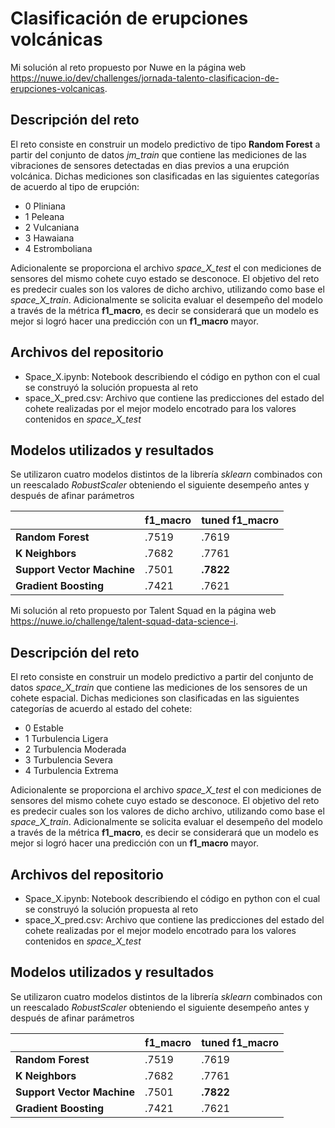# Clasificación de erupciones volcánicas

Mi solución al reto propuesto por Nuwe en la página web https://nuwe.io/dev/challenges/jornada-talento-clasificacion-de-erupciones-volcanicas.

## Descripción del reto
El reto consiste en construir un modelo predictivo  de tipo __Random Forest__ a partir del conjunto de datos _jm_train_ que contiene las mediciones de las vibraciones de sensores detectadas en dias previos a una erupción volcánica. Dichas mediciones son clasificadas en las siguientes categorías de acuerdo al tipo de erupción:

* 0 Pliniana
* 1 Peleana
* 2 Vulcaniana
* 3 Hawaiana
* 4 Estromboliana

Adicionalente se proporciona el archivo _space_X_test_ el con mediciones de sensores del mismo cohete cuyo estado se desconoce. El objetivo del reto es predecir cuales son los valores de dicho archivo, utilizando como base el _space_X_train_. Adicionalmente se solicita evaluar el desempeño del modelo a través de la métrica __f1_macro__, es decir se considerará que un modelo es mejor si logró hacer una predicción con un __f1_macro__ mayor.


## Archivos del repositorio

* Space_X.ipynb: Notebook describiendo el código en python con el cual se construyó la solución propuesta al reto
* space_X_pred.csv: Archivo que contiene las predicciones del estado del cohete realizadas por el mejor modelo encotrado para los valores contenidos en _space_X_test_


## Modelos utilizados y resultados
Se utilizaron cuatro modelos distintos de la librería _sklearn_ combinados con un reescalado _RobustScaler_ obteniendo el siguiente desempeño antes y después de afinar parámetros

|                            | **f1_macro** | **tuned f1_macro** |
|----------------------------|--------------|--------------------|
| **Random Forest**          | .7519        | .7619              |
| **K Neighbors**            | .7682        | .7761              |
| **Support Vector Machine** | .7501        | **.7822**          |
| **Gradient Boosting**      | .7421        | .7621              |

Mi solución al reto propuesto por Talent Squad en la página web https://nuwe.io/challenge/talent-squad-data-science-i.

## Descripción del reto
El reto consiste en construir un modelo predictivo a partir del conjunto de datos _space_X_train_ que contiene las mediciones de los sensores de un cohete espacial. Dichas mediciones son clasificadas en las siguientes categorías de acuerdo al estado del cohete:

* 0 Estable
* 1 Turbulencia Ligera
* 2 Turbulencia Moderada
* 3 Turbulencia Severa
* 4 Turbulencia Extrema

Adicionalente se proporciona el archivo _space_X_test_ el con mediciones de sensores del mismo cohete cuyo estado se desconoce. El objetivo del reto es predecir cuales son los valores de dicho archivo, utilizando como base el _space_X_train_. Adicionalmente se solicita evaluar el desempeño del modelo a través de la métrica __f1_macro__, es decir se considerará que un modelo es mejor si logró hacer una predicción con un __f1_macro__ mayor.


## Archivos del repositorio

* Space_X.ipynb: Notebook describiendo el código en python con el cual se construyó la solución propuesta al reto
* space_X_pred.csv: Archivo que contiene las predicciones del estado del cohete realizadas por el mejor modelo encotrado para los valores contenidos en _space_X_test_


## Modelos utilizados y resultados
Se utilizaron cuatro modelos distintos de la librería _sklearn_ combinados con un reescalado _RobustScaler_ obteniendo el siguiente desempeño antes y después de afinar parámetros

|                            | **f1_macro** | **tuned f1_macro** |
|----------------------------|--------------|--------------------|
| **Random Forest**          | .7519        | .7619              |
| **K Neighbors**            | .7682        | .7761              |
| **Support Vector Machine** | .7501        | **.7822**          |
| **Gradient Boosting**      | .7421        | .7621              |
